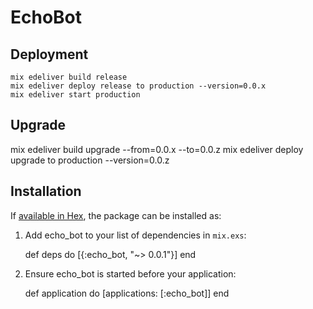 # EchoBot

## Deployment

    mix edeliver build release
    mix edeliver deploy release to production --version=0.0.x
    mix edeliver start production

## Upgrade

  mix edeliver build upgrade --from=0.0.x --to=0.0.z
  mix edeliver deploy upgrade to production --version=0.0.z

## Installation

If [available in Hex](https://hex.pm/docs/publish), the package can be installed as:

  1. Add echo_bot to your list of dependencies in `mix.exs`:

        def deps do
          [{:echo_bot, "~> 0.0.1"}]
        end

  2. Ensure echo_bot is started before your application:

        def application do
          [applications: [:echo_bot]]
        end
